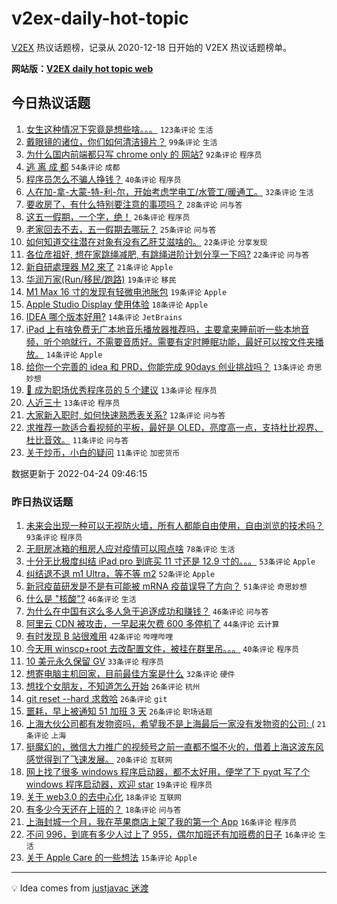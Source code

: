 # v2ex-daily-hot-topic

[V2EX](https://www.v2ex.com/) 热议话题榜，记录从 2020-12-18 日开始的 V2EX 热议话题榜单。

**网站版：[V2EX daily hot topic web](https://boojack.github.io/v2ex-daily-hot-topic-web/)**

## 今日热议话题

<!-- TODAY BEGIN -->

1. [女生这种情况下究竟是想些啥。。。](https://www.v2ex.com/t/848863) `123条评论` `生活`
1. [戴眼镜的诸位，你们如何清洁镜片？](https://www.v2ex.com/t/848909) `99条评论` `生活`
1. [为什么国内前端都只写 chrome only 的 网站?](https://www.v2ex.com/t/848878) `92条评论` `程序员`
1. [逃 离 成 都](https://www.v2ex.com/t/848881) `54条评论` `成都`
1. [程序员怎么不骗人挣钱？](https://www.v2ex.com/t/848914) `40条评论` `程序员`
1. [人在加-拿-大蒙-特-利-尔，开始考虑学电工/水管工/暖通工。](https://www.v2ex.com/t/848916) `32条评论` `生活`
1. [要收房了，有什么特别要注意的事项吗？](https://www.v2ex.com/t/848870) `28条评论` `问与答`
1. [这五一假期，一个字，绝！](https://www.v2ex.com/t/848952) `26条评论` `程序员`
1. [老家回去不去，五一假期去哪玩？](https://www.v2ex.com/t/848911) `25条评论` `问与答`
1. [如何知道交往潜在对象有没有乙肝艾滋啥的。](https://www.v2ex.com/t/848891) `22条评论` `分享发现`
1. [各位彦祖好, 想在家跳绳减肥, 有跳绳进阶计划分享一下吗?](https://www.v2ex.com/t/848879) `22条评论` `问与答`
1. [新自研處理器 M2 來了](https://www.v2ex.com/t/848868) `21条评论` `Apple`
1. [华润万家(Run/移民/跑路)](https://www.v2ex.com/t/848928) `19条评论` `移民`
1. [M1 Max 16 寸的发现有轻微电池胀包](https://www.v2ex.com/t/848864) `19条评论` `Apple`
1. [Apple Studio Display 使用体验](https://www.v2ex.com/t/848925) `18条评论` `Apple`
1. [IDEA 哪个版本好用?](https://www.v2ex.com/t/848943) `14条评论` `JetBrains`
1. [iPad 上有啥免费无广本地音乐播放器推荐吗，主要拿来睡前听一些本地音频，听个响就行，不需要音质好。需要有定时睡眠功能，最好可以按文件夹播放。](https://www.v2ex.com/t/848937) `14条评论` `Apple`
1. [给你一个完善的 idea 和 PRD，你能完成 90days 创业挑战吗？](https://www.v2ex.com/t/848899) `13条评论` `奇思妙想`
1. [🏅 成为职场优秀程序员的 5 个建议](https://www.v2ex.com/t/848890) `13条评论` `程序员`
1. [人近三十](https://www.v2ex.com/t/848877) `13条评论` `程序员`
1. [大家新入职时, 如何快速熟悉表关系?](https://www.v2ex.com/t/848931) `12条评论` `问与答`
1. [求推荐一款适合看视频的平板，最好是 OLED，亮度高一点，支持杜比视界、杜比音效。](https://www.v2ex.com/t/848960) `11条评论` `问与答`
1. [关于炒币，小白的疑问](https://www.v2ex.com/t/848951) `11条评论` `加密货币`

数据更新于 2022-04-24 09:46:15

<!-- TODAY END -->

### 昨日热议话题

<!-- YESTERDAY BEGIN -->

1. [未来会出现一种可以无视防火墙，所有人都能自由使用，自由浏览的技术吗？](https://www.v2ex.com/t/848719) `93条评论` `程序员`
1. [无厨房冰箱的租房人应对疫情可以囤点啥](https://www.v2ex.com/t/848712) `78条评论` `生活`
1. [十分无比极度纠结 iPad pro 到底买 11 寸还是 12.9 寸的。。。](https://www.v2ex.com/t/848758) `53条评论` `Apple`
1. [纠结退不退 m1 Ultra，等不等 m2](https://www.v2ex.com/t/848806) `52条评论` `Apple`
1. [新冠疫苗研发是不是有可能被 mRNA 疫苗误导了方向？](https://www.v2ex.com/t/848750) `51条评论` `奇思妙想`
1. [什么是 "核酸"?](https://www.v2ex.com/t/848725) `46条评论` `生活`
1. [为什么在中国有这么多人急于追逐成功和赚钱？](https://www.v2ex.com/t/848803) `46条评论` `问与答`
1. [阿里云 CDN 被攻击，一早起来欠费 600 多停机了](https://www.v2ex.com/t/848720) `44条评论` `云计算`
1. [有时发现 B 站很难用](https://www.v2ex.com/t/848715) `42条评论` `哔哩哔哩`
1. [今天用 winscp+root 去改配置文件，被挂在群里吊。。。](https://www.v2ex.com/t/848727) `40条评论` `程序员`
1. [10 美元永久保留 GV](https://www.v2ex.com/t/848817) `33条评论` `程序员`
1. [想寄电脑主机回家，目前最佳方案是什么](https://www.v2ex.com/t/848733) `32条评论` `硬件`
1. [想找个女朋友，不知道怎么开始](https://www.v2ex.com/t/848795) `26条评论` `杭州`
1. [git reset --hard 求救哈](https://www.v2ex.com/t/848777) `26条评论` `git`
1. [噩耗，早上被通知 51 加班 3 天](https://www.v2ex.com/t/848707) `26条评论` `职场话题`
1. [上海大伙公司都有发物资吗，希望我不是上海最后一家没有发物资的公司: (](https://www.v2ex.com/t/848807) `21条评论` `上海`
1. [挺魔幻的，微信大力推广的视频号之前一直都不愠不火的，借着上海这波东风感觉得到了飞速发展。](https://www.v2ex.com/t/848709) `20条评论` `互联网`
1. [网上找了很多 windows 程序启动器，都不太好用，便学了下 pyqt 写了个 windows 程序启动器，欢迎 star](https://www.v2ex.com/t/848761) `19条评论` `程序员`
1. [关于 web3.0 的去中心化](https://www.v2ex.com/t/848759) `18条评论` `互联网`
1. [有多少今天还在上班的？](https://www.v2ex.com/t/848722) `18条评论` `问与答`
1. [上海封城一个月，我在苹果商店上架了我的第一个 App](https://www.v2ex.com/t/848814) `16条评论` `程序员`
1. [不问 996，到底有多少人过上了 955，偶尔加班还有加班费的日子](https://www.v2ex.com/t/848706) `16条评论` `生活`
1. [关于 Apple Care 的一些想法](https://www.v2ex.com/t/848831) `15条评论` `Apple`

<!-- YESTERDAY END -->

---

💡 Idea comes from [justjavac 迷渡](https://github.com/justjavac/)
